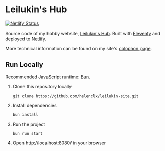 # Leilukin's Hub

[![Netlify Status](https://api.netlify.com/api/v1/badges/2da94b04-08d9-4389-8a7b-4febbf9ddd1a/deploy-status)](https://app.netlify.com/sites/leilukin/deploys)

Source code of my hobby website, [Leilukin's Hub](https://leilukin.com/). Built with [Eleventy](https://www.11ty.dev/) and deployed to [Netlify](https://www.netlify.com/).

More technical information can be found on my site's [colophon page](https://leilukin.com/colophon).

## Run Locally
Recommended JavaScript runtime: [Bun](https://bun.sh).

1. Clone this repository locally
    ```
    git clone https://github.com/helenclx/leilukin-site.git
    ```
1. Install dependencies
    ```
    bun install
    ```
1. Run the project
    ```
    bun run start
    ```
1. Open http://localhost:8080/ in your browser
